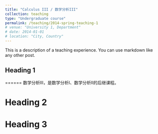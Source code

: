 ```yaml
---
title: "Calculus III / 数学分析III"
collection: teaching
type: "Undergraduate course"
permalink: /teaching/2014-spring-teaching-1
# venue: "University 1, Department"
# date: 2014-01-01
# location: "City, Country"
---
```


This is a description of a teaching experience. You can use markdown like any other post.

## Heading 1
======
数学分析III，是数学分析I、数学分析II的后继课程。

Heading 2
======

Heading 3
======
